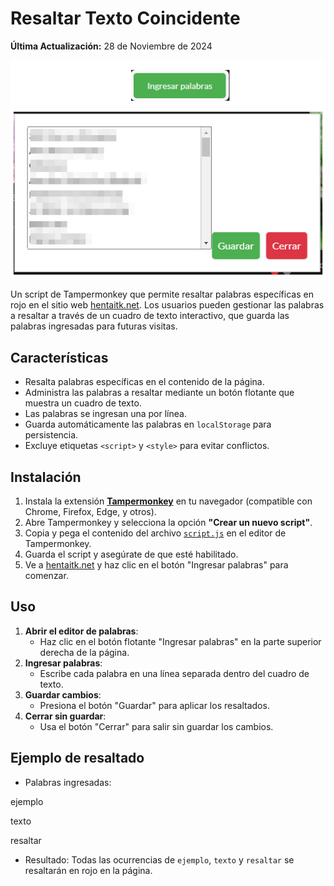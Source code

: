 # Resaltar Texto Coincidente

**Última Actualización:** 28 de Noviembre de 2024

![Interfaz Gráfica del Script](GUI.png)

Un script de Tampermonkey que permite resaltar palabras específicas en rojo en el sitio web [hentaitk.net](https://hentaitk.net). Los usuarios pueden gestionar las palabras a resaltar a través de un cuadro de texto interactivo, que guarda las palabras ingresadas para futuras visitas.

## Características

- Resalta palabras específicas en el contenido de la página.
- Administra las palabras a resaltar mediante un botón flotante que muestra un cuadro de texto.
- Las palabras se ingresan una por línea.
- Guarda automáticamente las palabras en `localStorage` para persistencia.
- Excluye etiquetas `<script>` y `<style>` para evitar conflictos.

## Instalación

1. Instala la extensión **[Tampermonkey](https://www.tampermonkey.net/)** en tu navegador (compatible con Chrome, Firefox, Edge, y otros).
2. Abre Tampermonkey y selecciona la opción **"Crear un nuevo script"**.
3. Copia y pega el contenido del archivo [`script.js`](https://github.com/wernser412/Resaltar-texto-coincidente/raw/refs/heads/main/Resaltar%20texto%20coincidente.user.js) en el editor de Tampermonkey.
4. Guarda el script y asegúrate de que esté habilitado.
5. Ve a [hentaitk.net](https://hentaitk.net) y haz clic en el botón "Ingresar palabras" para comenzar.

## Uso

1. **Abrir el editor de palabras**:
   - Haz clic en el botón flotante "Ingresar palabras" en la parte superior derecha de la página.
2. **Ingresar palabras**:
   - Escribe cada palabra en una línea separada dentro del cuadro de texto.
3. **Guardar cambios**:
   - Presiona el botón "Guardar" para aplicar los resaltados.
4. **Cerrar sin guardar**:
   - Usa el botón "Cerrar" para salir sin guardar los cambios.

## Ejemplo de resaltado

- Palabras ingresadas:

ejemplo

texto

resaltar

- Resultado: Todas las ocurrencias de `ejemplo`, `texto` y `resaltar` se resaltarán en rojo en la página.
